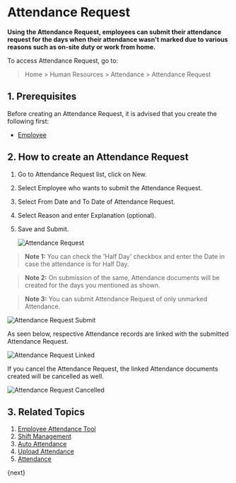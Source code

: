 # Attendance Request

**Using the Attendance Request, employees can submit their attendance request for the days when their attendance wasn't marked due to various reasons such as on-site duty or work from home.**

To access Attendance Request, go to:

> Home > Human Resources > Attendance > Attendance Request

## 1. Prerequisites

Before creating an Attendance Request, it is advised that you create the following first:

* [Employee](/docs/v13/user/manual/en/human-resources/employee)


## 2. How to create an Attendance Request

1. Go to Attendance Request list, click on New.
1. Select Employee who wants to submit the Attendance Request.
1. Select From Date and To Date of Attendance Request.
1. Select Reason and enter Explanation (optional).
1. Save and Submit.


    <img class="screenshot"  alt="Attendance Request" src="{{docs_base_url}}/v13/assets/img/human-resources/attendance-request.png">

> **Note 1:** You can check the 'Half Day' checkbox and enter the Date in case the attendance is for Half Day.

> **Note 2:** On submission of the same, Attendance documents will be created for the days you mentioned as shown.

> **Note 3:** You can submit Attendance Request of only unmarked Attendance.



<img class="screenshot"  alt="Attendance Request Submit" src="{{docs_base_url}}/v13/assets/img/human-resources/attendance-request-submission.png">

As seen below, respective Attendance records are linked with the submitted Attendance Request.

 <img class="screenshot"  alt="Attendance Request Linked" src="{{docs_base_url}}/v13/assets/img/human-resources/attendance-request-link.png">

If you cancel the Attendance Request, the linked Attendance documents created will be cancelled as well.

 <img class="screenshot"  alt="Attendance Request Cancelled" src="{{docs_base_url}}/v13/assets/img/human-resources/attendance-request-cancelled.png">


## 3. Related Topics

1. [Employee Attendance Tool](/docs/v13/user/manual/en/human-resources/employee-attendance-tool)
1. [Shift Management](/docs/v13/user/manual/en/human-resources/shift-management)
1. [Auto Attendance](/docs/v13/user/manual/en/human-resources/auto-attendance)
1. [Upload Attendance](/docs/v13/user/manual/en/human-resources/upload-attendance)
1. [Attendance](/docs/v13/user/manual/en/human-resources/attendance)


{next}
